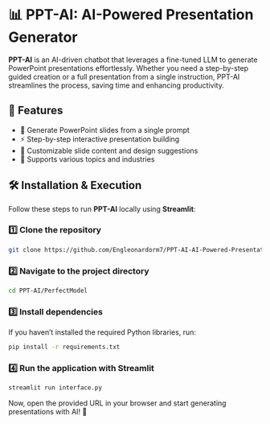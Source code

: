 # 📊 PPT-AI: AI-Powered Presentation Generator

**PPT-AI** is an AI-driven chatbot that leverages a fine-tuned LLM to generate PowerPoint presentations effortlessly. Whether you need a step-by-step guided creation or a full presentation from a single instruction, PPT-AI streamlines the process, saving time and enhancing productivity.

## 🚀 Features

- 📌 Generate PowerPoint slides from a single prompt
- ⚡ Step-by-step interactive presentation building
- 🎨 Customizable slide content and design suggestions
- 🔄 Supports various topics and industries

## 🛠 Installation & Execution

Follow these steps to run **PPT-AI** locally using **Streamlit**:

### 1️⃣ Clone the repository

```bash
git clone https://github.com/Engleonardorm7/PPT-AI-AI-Powered-Presentation-Generator
```

### 2️⃣ Navigate to the project directory

```bash
cd PPT-AI/PerfectModel
```

### 3️⃣ Install dependencies

If you haven’t installed the required Python libraries, run:

```bash
pip install -r requirements.txt
```

### 4️⃣ Run the application with Streamlit

```bash
streamlit run interface.py
```

Now, open the provided URL in your browser and start generating presentations with AI! 🎉
